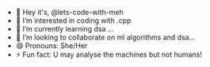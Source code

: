 - 👋 Hey it's, @lets-code-with-meh
- 👀 I’m interested in  coding with .cpp
- 🌱 I’m currently learning dsa ...
- 💞️ I’m looking to collaborate on ml algorithms and dsa...
- 😄 Pronouns: She/Her
- ⚡ Fun fact: U may analyse the machines but not humans!

<!---
lets-code-with-meh/lets-code-with-meh is a ✨ special ✨ repository because its `README.md` (this file) appears on your GitHub profile.
You can click the Preview link to take a look at your changes.
--->
